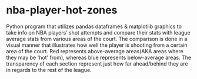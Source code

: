 # nba-player-hot-zones

Python program that utilizes pandas dataframes & matplotlib graphics to take info on NBA players’ shot attempts and compare their stats with league average stats from various areas of the court.
The comparison is done in a visual manner that illustrates how well the player is shooting from a certain area of the court.
Red represents above-average areas(AKA areas where they may be 'hot' from), whereas blue represents below-average areas.
The transparency of each section represent just how far ahead/behind they are in regards to the rest of the league.

